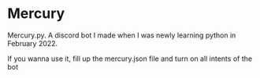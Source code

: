 # Mercury

Mercury.py. A discord bot I made when I was newly learning python in February 2022.

If you wanna use it, fill up the mercury.json file and turn on all intents of the bot
